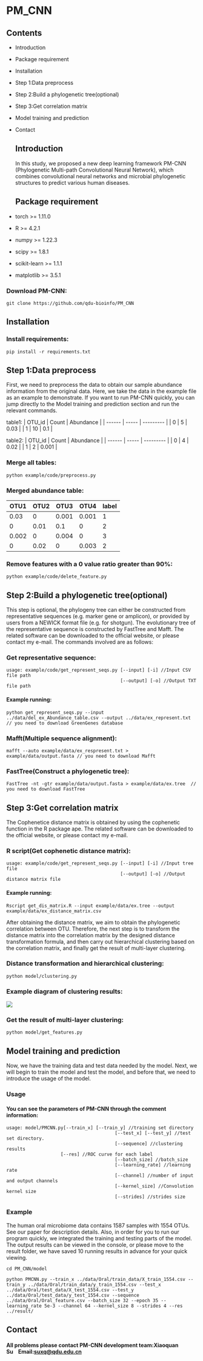 # PM_CNN

## Contents

* Introduction
* Package requirement
* Installation
* Step 1:Data preprocess
* Step 2:Build a phylogenetic tree(optional)
* Step 3:Get correlation matrix
* Model training and prediction
* Contact
  
  ## Introduction
  
  In this study, we proposed a new deep learning framework PM-CNN (Phylogenetic Multi-path Convolutional Neural Network), which combines convolutional neural networks and microbial phylogenetic structures to predict various human diseases.
  
  ## Package requirement
* torch >= 1.11.0
* R >= 4.2.1
* numpy >= 1.22.3
* scipy >= 1.8.1
* scikit-learn >= 1.1.1
* matplotlib >= 3.5.1

### Download PM-CNN:

```
git clone https://github.com/qdu-bioinfo/PM_CNN
```

## Installation

### Install requirements:

```
pip install -r requirements.txt
```

## Step 1:Data preprocess

First, we need to preprocess the data to obtain our sample abundance information from the original data. Here, we take the data in the example file as an example to demonstrate. If you want to run PM-CNN quickly, you can jump directly to the Model training and prediction section and run the relevant commands.

table1:
| OTU_id | Count | Abundance |
| ------ | ----- | --------- |
| 0      | 5     | 0.03      | 
| 1      | 10    | 0.1       |

table2:
| OTU_id | Count | Abundance |
| ------ | ----- | --------- |
| 0      | 4     | 0.02      |
| 1      | 2     | 0.001     |

### Merge all tables:

```
python example/code/preprocess.py
```

### Merged abundance table:

| OTU1  | OTU2 | OTU3  | OTU4  | label |
| ----- | ---- | ----- | ----- | ----- |
| 0.03  | 0    | 0.001 | 0.001 | 1     |
| 0     | 0.01 | 0.1   | 0     | 2     |
| 0.002 | 0    | 0.004 | 0     | 3     |
| 0     | 0.02 | 0     | 0.003 | 2     |

### Remove features with a 0 value ratio greater than 90%:

```
python example/code/delete_feature.py
```

## Step 2:Build a phylogenetic tree(optional)

This step is optional, the phylogeny tree can either be constructed from representative sequences (e.g. marker gene or amplicon), or provided by users from a NEWICK format file (e.g. for shotgun). The evolutionary tree of the representative sequence is constructed by FastTree and Mafft. The related software can be downloaded to the official website, or please contact my e-mail. The commands involved are as follows:

### Get representative sequence:

```
usage: example/code/get_represent_seqs.py [--input] [-i] //Input CSV file path
                                          [--output] [-o] //Output TXT file path
```

#### Example running:

```
python get_represent_seqs.py --input ../data/del_ex_Abundance_table.csv --output ../data/ex_represent.txt  // you need to download GreenGenes database
```


### Mafft(Multiple sequence alignment):

```
mafft --auto example/data/ex_respresent.txt > example/data/output.fasta // you need to download Mafft
```

### FastTree(Construct a phylogenetic tree):

```
FastTree -nt -gtr example/data/output.fasta > example/data/ex.tree  // you need to download FastTree
```

## Step 3:Get correlation matrix

The Cophenetice distance matrix is obtained by using the cophenetic function in the R package ape. The related software can be downloaded to the official website, or please contact my e-mail.

### R script(Get cophenetic distance matrix):

```
usage: example/code/get_represent_seqs.py [--input] [-i] //Input tree file
                                          [--output] [-o] //Output distance matrix file
```

#### Example running:

```
Rscript get_dis_matrix.R --input example/data/ex.tree --output example/data/ex_distance_matrix.csv
```

After obtaining the distance matrix, we aim to obtain the phylogenetic correlation between OTU. Therefore, the next step is to transform the distance matrix into the correlation matrix by the designed distance transformation formula, and then carry out hierarchical clustering based on the correlation matrix, and finally get the result of multi-layer clustering.

### Distance transformation and hierarchical clustering:

```
python model/clustering.py
```

### Example diagram of clustering results:

![](https://markdown.liuchengtu.com/work/uploads/upload_96c134c0081ccd7afdc99e52cc4b49b5.jpg)

### Get the result of multi-layer clustering:

```
python model/get_features.py
```

## Model training and prediction

Now, we have the training data and test data needed by the model. Next, we will begin to train the model and test the model, and before that, we need to introduce the usage of the model.

### Usage

#### You can see the parameters of PM-CNN through the comment information:

```
usage: model/PMCNN.py[--train_x] [--train_y] //training set directory
                                        [--test_x] [--test_y] //test set directory.
                                        [--sequence] //clustering results
                    [--res] //ROC curve for each label
                                        [--batch_size] //batch_size
                                        [--learning_rate] //learning rate
                                        [--channel] //number of input and output channels
                                        [--kernel_size] //Convolution kernel size
                                        [--strides] //strides size
```

### Example

The human oral microbiome data contains 1587 samples with 1554 OTUs. See our paper for description details. Also, in order for you to run our program quickly, we integrated the training and testing parts of the model. The output results can be viewed in the console, or please move to the result folder, we have saved 10 running results in advance for your quick viewing.

```
cd PM_CNN/model
```

```
python PMCNN.py --train_x ../data/Oral/train_data/X_train_1554.csv --train_y ../data/Oral/train_data/y_train_1554.csv --test_x ../data/Oral/test_data/X_test_1554.csv --test_y ../data/Oral/test_data/y_test_1554.csv --sequence ../data/Oral/Oral_feature.csv --batch_size 32 --epoch 35 --learning_rate 5e-3 --channel 64 --kernel_size 8 --strides 4 --res ../result/
```

## Contact

#### All problems please contact PM-CNN development team:**Xiaoquan Su**    Email:[suxq@qdu.edu.cn](mailto:suxq@qdu.edu.cn)
